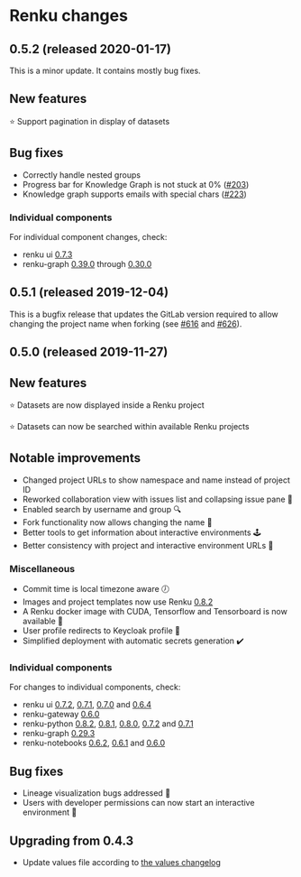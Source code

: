 # Renku changes

## 0.5.2 (released 2020-01-17)

This is a minor update. It contains mostly bug fixes.

## New features

⭐️ Support pagination in display of datasets

## Bug fixes

* Correctly handle nested groups
* Progress bar for Knowledge Graph is not stuck at 0% ([#203](https://github.com/SwissDataScienceCenter/renku-graph/issues/203))
* Knowledge graph supports emails with special chars ([#223](https://github.com/SwissDataScienceCenter/renku-graph/issues/223))

### Individual components

For individual component changes, check:

* renku ui [0.7.3](https://github.com/SwissDataScienceCenter/renku-ui/releases/tag/0.7.3)
* renku-graph [0.39.0](https://github.com/SwissDataScienceCenter/renku-graph/releases/tag/0.39.0) through [0.30.0](https://github.com/SwissDataScienceCenter/renku-graph/releases/tag/0.30.0)


## 0.5.1 (released 2019-12-04)

This is a bugfix release that updates the GitLab version required to allow changing the project name when forking (see [#616](https://github.com/SwissDataScienceCenter/renku-ui/issues/616) and [#626](https://github.com/SwissDataScienceCenter/renku-ui/issues/626)).

## 0.5.0 (released 2019-11-27)

## New features

⭐️ Datasets are now displayed inside a Renku project

⭐️ Datasets can now be searched within available Renku projects

## Notable improvements

* Changed project URLs to show namespace and name instead of project ID
* Reworked collaboration view with issues list and collapsing issue pane 👥
* Enabled search by username and group 🔍
* Fork functionality now allows changing the name 🍴
* Better tools to get information about interactive environments 🕹
* Better consistency with project and interactive environment URLs 🎯

### Miscellaneous

* Commit time is local timezone aware 🕖
* Images and project templates now use Renku [0.8.2](https://github.com/SwissDataScienceCenter/renku-python/releases)
* A Renku docker image with CUDA, Tensorflow and Tensorboard is now available 📣
* User profile redirects to Keycloak profile 👤
* Simplified deployment with automatic secrets generation ✔️

### Individual components

For changes to individual components, check:
* renku ui [0.7.2](https://github.com/SwissDataScienceCenter/renku-ui/releases/tag/0.7.2), [0.7.1](https://github.com/SwissDataScienceCenter/renku-ui/releases/tag/0.7.1), [0.7.0](https://github.com/SwissDataScienceCenter/renku-ui/releases/tag/0.7.0) and [0.6.4](https://github.com/SwissDataScienceCenter/renku-ui/releases/tag/0.6.4)
* renku-gateway [0.6.0](https://github.com/SwissDataScienceCenter/renku-gateway/releases/tag/0.6.0)
* renku-python [0.8.2](https://github.com/SwissDataScienceCenter/renku-notebooks/releases/tag/0.8.2), [0.8.1](https://github.com/SwissDataScienceCenter/renku-notebooks/releases/tag/0.8.1), [0.8.0](https://github.com/SwissDataScienceCenter/renku-notebooks/releases/tag/0.8.0), [0.7.2](https://github.com/SwissDataScienceCenter/renku-notebooks/releases/tag/0.7.2) and [0.7.1](https://github.com/SwissDataScienceCenter/renku-notebooks/releases/tag/0.7.1)
* renku-graph [0.29.3](https://github.com/SwissDataScienceCenter/renku-graph/releases/tag/0.29.3)
* renku-notebooks [0.6.2](https://github.com/SwissDataScienceCenter/renku-notebooks/releases/tag/0.6.2), [0.6.1](https://github.com/SwissDataScienceCenter/renku-notebooks/releases/tag/0.6.1) and [0.6.0](https://github.com/SwissDataScienceCenter/renku-notebooks/releases/tag/0.6.0)

## Bug fixes

* Lineage visualization bugs addressed 🐞
* Users with developer permissions can now start an interactive environment 🚀

## Upgrading from 0.4.3

* Update values file according to [the values changelog](https://github.com/SwissDataScienceCenter/renku/blob/master/charts/values.yaml.changelog.md#changes-on-top-of-renku-042)
